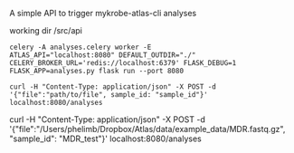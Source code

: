 A simple API to trigger mykrobe-atlas-cli analyses

working dir /src/api
```
celery -A analyses.celery worker -E
ATLAS_API="localhost:8080" DEFAULT_OUTDIR="./" CELERY_BROKER_URL='redis://localhost:6379' FLASK_DEBUG=1 FLASK_APP=analyses.py flask run --port 8080
```

```
curl -H "Content-Type: application/json" -X POST -d '{"file":"path/to/file", sample_id: "sample_id"}' localhost:8080/analyses
```

curl -H "Content-Type: application/json" -X POST -d '{"file":"/Users/phelimb/Dropbox/Atlas/data/example_data/MDR.fastq.gz", "sample_id": "MDR_test"}' localhost:8080/analyses